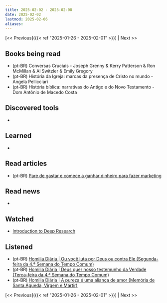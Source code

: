 ```yaml
---
title: 2025-02-02 - 2025-02-08
date: 2025-02-02
lastmod: 2025-02-06
aliases:
---
```


[<< Previous]({{< ref "2025-01-26 - 2025-02-01" >}}) | Next >>

## Books being read
- (pt-BR) Conversas Cruciais - Joseph Grenny & Kerry Patterson & Ron McMillan &
  Al Switzler & Emily Gregory
- (pt-BR) História da Igreja: marcas da presença de Cristo no mundo - Angela
  Pellicciari
- (pt-BR) História bíblica: narrativas do Antigo e do Novo Testamento - Dom
  Antônio de Macedo Costa

## Discovered tools
-

## Learned
-

## Read articles
- (pt-BR) [Pare de gastar e comece a ganhar dinheiro para fazer marketing](https://moacirmoda.substack.com/p/pare-de-gastar-e-comece-a-ganhar)

## Read news
-

## Watched
- [Introduction to Deep Research](https://www.youtube.com/watch?v=YkCDVn3_wiw)

## Listened
- (pt-BR) [Homilia Diária | Ou você luta por Deus ou contra Ele (Segunda-feira da 4.ª Semana do Tempo Comum)](https://www.youtube.com/watch?v=TBB2jH_L4uI)
- (pt-BR) [Homilia Diária | Deus quer nosso testemunho da Verdade (Terça-feira da 4.ª Semana do Tempo Comum)](https://www.youtube.com/watch?v=Mzt1reYptAg)
- (pt-BR) [Homilia Diária | A pureza é uma aliança de amor (Memória de Santa Águeda, Virgem e Mártir)](https://www.youtube.com/watch?v=7XefPG508FE)

[<< Previous]({{< ref "2025-01-26 - 2025-02-01" >}}) | Next >>
